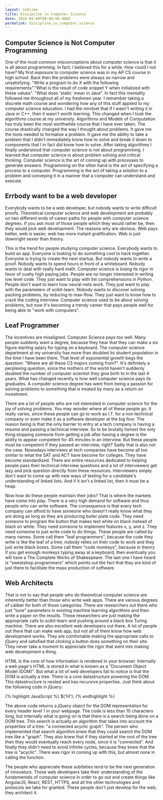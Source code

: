 ```yaml
---
layout: sublime
title: Discipline in Computer Science
date: 2016-04-09T00:00:00.000Z
permalink: discipline_in_computer_science
---
```


## Computer Science is Not Computer Programming

One of the most common misconceptions about computer science is that it is all about programming. In fact, I believed this for a while. How could I not have? My first exposure to computer science was in my AP CS course in high school. Back then the problems were always so narrow and unsatisfying. "Write a program to do X with the following requirements"."What is the result of code snippet Y when initialized with these values". "What does 'static' mean in Java". In fact this mentality followed me throughout all of my freshmen year. I remember taking a discrete math course and wondering how any of this stuff applied to my computer science education. I had the mindset that if I wasn't writing it in Java or C++, then it wasn't worth learning. This changed when I took the algorithms course at my university. Algorithms and Models of Computation has truly been the most worthwhile course that I have ever taken. The course drastically changed the way I thought about problems. It gave me the tools needed to formalize a problem. It gave me the ability to take a problem that I didn't immediately know how to solve and break it down to components that I in fact did know how to solve. After taking algorithms I finally understood that computer science is not about programming. I learned that computer science is about problem solving and critical thinking. Computer science is the art of coming up with processes to generate answers. Programming on the other hand is the act of specifying a process to a computer. Programming is the act of taking a solution to a problem and conveying it in a manner that a computer can understand and execute.

## Errbody want to be a web developer

Everybody wants to be a web developer, but nobody wants to write difficult proofs. Theoretical computer science and web development are probably on two different ends of career paths for people with computer science degrees. If you ask most of those people which they would rather be, then they would pick web development. The reasons why are obvious. Web pays better, web is easier, web has more instant gratification. Web is just downright sexier than theory.

This is the trend for people studying computer science. Everybody wants to build an app. Everyone is looking to do something cool to hack together. Everyone is trying to create the next startup. But nobody wants to write a proof. Nobody wants to spend hours in front of a whiteboard. Nobody wants to deal with really hard math. Computer science is losing its rigor in favor of cushy high paying jobs. People are no longer interested in writing low level code. They just want to play with list comprehensions in Python. People don't want to learn how neural-nets work. They just want to play with the parameters of scikit-learn. Nobody wants to discover solving packing problems, by reducing to max-flow. They just want to know how to crack the coding interview. Computer science used to be about solving problems, but now it's becoming a trendy career that pays people well for being able to "work with computers".

## Leaf Programmer

The incentives are misaligned. Computer Science pays too well. Many people suddenly want a degree, because they hear that they can make a six figure starting salary for typing on a keyboard. The computer science department at my university has more than doubled its student population in the time I have been there. That level of exponential growth begs the question: "Where are all these CS majors coming from?". It's definitely a perplexing question, since the mothers of the world haven't suddenly doubled the number of computer scientist they give birth to in the last 4 years. What has changed recently is how well computer science pays its graduates. A computer science degree has went from being a passion for solving problems to something that is treated by many as a return on investment.

There are a lot of people who are not interested in computer science for the joy of solving problems. You may wonder where all of these people go. It really varies, since these people can go to work as I.T. for a non technical company or even make it as a software developer at the big four. The reason being is that the only barrier to entry at a tech company is having a resume and passing a technical interview. So to be brutally honest the only thing stopping someone from getting a job after having a degree is the ability to appear competent for 45 minutes in an interview. But these people must be competent if they passed an interview, right? Sadly that is also not the case. Nowadays interviews at tech companies have become all too similar to what the SAT and ACT have become for colleges. They have become standardized. There are entire resources dedicated to helping people pass their technical interview questions and a lot of interviewers get lazy and pick question directly from these resources. Interviewers simply don't want to come up with new ways of testing for a candidate's understanding of linked lists. And if it isn't a linked list, then it must be a heap.

Now how do these people maintain their jobs? That is where the markets have come into play. There is a very high demand for software and thus people who can write software. The consequence is that every tech company can afford to have someone who doesn't really know what they are doing as long as they are producing boiler plate code. They need someone to program the button that makes text white on black instead of black on white. They need someone to implement features x, y, and z. They need someone to just write code to do things. These people are called by many names. Some call them "leaf programmers", because the code they write is like the leaf of a tree; nobody relies on their code to work and they just write black boxes. Some call them "code monkeys", because in theory if you get enough monkeys typing away at a keyboard, then eventually you will have a The Complete Works of Shakespeare. The last one I have heard is "sweatshop programmers" which points out the fact that they are kind of just there to facilitate the mass production of software.

## Web Architects
That is not to say that people who do theoretical computer science are inherently better than those who write web apps. There are various degrees of caliber for both of those categories. There are researchers out there who just "tune" parameters in existing machine learning algorithms and then write a paper on the results. These researchers are just making the appropriate calls to scikit-learn and pushing around a black box Turing machine. There are also excellent web developers out there. A lot of people out there that can make web app, but not all of them know how web development works. They are comfortable making the appropriate calls to jQuery and satisfied that clicking a button does something on their site. They never take a moment to appreciate the rigor that went into making web development a thing.

HTML is the core of how information is rendered in your browser. Internally a web page's HTML is stored in what is known as a "Document Object Model (DOM)". But what a lot of web developers fail to notice is that the DOM is actually a tree. There is a core datastructure powering the DOM. This datastructure is nested and has recursive properties. Just think about the following code in jQuery:

{% highlight JavaScript %}
$('h1');
{% endhighlight %}

 The above code returns a jQuery object for the DOM representation for every header level 1 in your webpage. The code is less than 10 characters long, but internally what is going on is that there is a search being done on a DOM tree. This search is actually an algorithm that takes into account the properties of a tree: "a connected acyclic graph". The person who implemented that search algorithm knew that they could search the DOM tree like a "graph". They also knew that if they started at the root of the tree then they would eventually reach every node, since it is "connected". And finally they didn't need to avoid infinite cycles, because they knew that the tree is "acyclic". There was rigor in coming up with this, but almost none in calling the function.

The people who appreciate these subtleties tend to be the next generation of innovators. These web developers take their understanding of the fundamentals of computer science in order to go out and create things like AngularJS, React, REST, HTTPS, and all the other technologies and protocols we take for granted. These people don't just develop for the web; they architect it.
